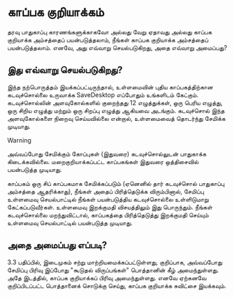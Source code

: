 # காப்பக குறியாக்கம்
தரவு பாதுகாப்பு காரணங்களுக்காகவோ அல்லது வேறு ஏதாவது அல்லது காப்பக குறியாக்க அம்சத்தைப் பயன்படுத்தலாம், நீங்கள் காப்பக குறியாக்க அம்சத்தைப் பயன்படுத்தலாம். எனவே, அது எவ்வாறு செயல்படுகிறது, அதை எவ்வாறு அமைப்பது?

## இது எவ்வாறு செயல்படுகிறது?
 இந்த நற்பொருத்தம் இயக்கப்பட்டிருந்தால், உள்ளமைவின் புதிய காப்பகத்திற்கான கடவுச்சொல்லை உருவாக்க SaveDesktop எப்போதும் உங்களிடம் கேட்கும். கடவுச்சொல்லின் அளவுகோல்களில் குறைந்தது 12 எழுத்துக்கள், ஒரு பெரிய எழுத்து, ஒரு சிறிய எழுத்து மற்றும் ஒரு சிறப்பு எழுத்து ஆகியவை அடங்கும். கடவுச்சொல் இந்த அளவுகோல்களை நிறைவு செய்யவில்லை என்றால், உள்ளமைவைத் தொடர்ந்து சேமிக்க முடியாது.
> [!WARNING]
> அவ்வப்போது சேமிக்கும் கோப்புகள் (இதுவரை) கடவுச்சொல்லுடன் பாதுகாக்க கிடைக்கவில்லை. மறைகுறியாக்கப்பட்ட காப்பகங்கள் இதுவரை ஒத்திசைவில் பயன்படுத்த முடியாது.

காப்பகம் ஒரு சிப் காப்பகமாக சேமிக்கப்படும் (ஏனெனில் தார் கடவுச்சொல் பாதுகாப்பு அம்சத்தை ஆதரிக்காது), நீங்கள் அதைப் பிரித்தெடுக்க விரும்பினால், சேமிப்பு உள்ளமைவு செயல்பாட்டில் நீங்கள் பயன்படுத்திய கடவுச்சொல்லை உள்ளிடுமாறு கேட்கப்படுவீர்கள். உள்ளமைவு இறக்குமதி விசயத்திலும் இது பொருந்தும்.
 நீங்கள் கடவுச்சொல்லை மறந்துவிட்டால், காப்பகத்தை பிரித்தெடுத்து இறக்குமதி செய்யும் உள்ளமைவு செயல்பாட்டில் பயன்படுத்த முடியாது.
## அதை அமைப்பது எப்படி?
 3.3 பதிப்பில், இடைமுகம் சற்று மாற்றியமைக்கப்பட்டுள்ளது, குறிப்பாக, அவ்வப்போது சேமிப்பு பிரிவு இப்போது "கூடுதல் விருப்பங்கள்" பொத்தானின் கீழ் அமைந்துள்ளது. அதே இடத்தில், காப்பக குறியாக்கப் பிரிவு அமைந்துள்ளது. எனவே ஏற்கனவே குறிப்பிடப்பட்ட பொத்தானைக் சொடுக்கு செய்து, காப்பக குறியாக்க சுவிட்சை இயக்கவும்.
